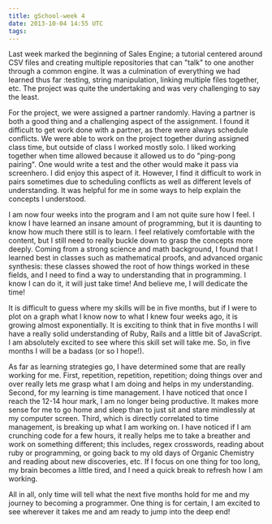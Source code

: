 ```yaml
---
title: gSchool-week 4
date: 2013-10-04 14:55 UTC
tags:
---
```



Last week marked the beginning of Sales Engine; a tutorial centered around CSV files and creating multiple repositories that can "talk" to one another through a common engine.  It was a culmination of everything we had learned thus far :testing, string manipulation, linking multiple files together, etc.  The project was quite the undertaking and was very challenging to say the least.

For the project, we were assigned a partner randomly.  Having a partner is both a good thing and a challenging aspect of the assignment.  I found it difficult to get work done with a partner, as there were always schedule conflicts.  We were able to work on the project together during assigned class time, but outside of class I worked mostly solo.  I liked working together when time allowed because it allowed us to do "ping-pong pairing".  One would write a test and the other would make it pass via screenhero.  I did enjoy this aspect of it.  However, I find it difficult to work in pairs sometimes due to scheduling conflicts as well as different levels of understanding.  It was helpful for me in some ways to help explain the concepts I understood.  

I am now four weeks into the program and I am not quite sure how I feel.  I know I have learned an insane amount of programming, but it is daunting to know how much there still is to learn.  I feel relatively comfortable with the content, but I still need to really buckle down to grasp the concepts more deeply.  Coming from a strong science and math background, I found that I learned best in classes such as mathematical proofs, and advanced organic synthesis: these classes showed the root of how things worked in these fields, and I need to find a way to understanding that in programming. I know I can do it, it will just take time! And believe me, I will dedicate the time!

It is difficult to guess where my skills will be in five months, but if I were to plot on a graph what I know now to what I knew four weeks ago, it is growing almost exponentially.  It is exciting to think that in five months I will have a really solid understanding of Ruby, Rails and a little bit of JavaScript.  I am absolutely excited to see where this skill set will take me.  So, in five months I will be a badass (or so I hope!).

As far as learning strategies go, I have determined some that are really working for me.  First, repetition, repetition, repetition; doing things over and over really lets me grasp what I am doing and helps in my understanding.  Second, for my learning is time management.  I have noticed that once I reach the 12-14 hour mark, I am no longer being productive.  It makes more sense for me to go home and sleep than to just sit and stare mindlessly at my computer screen. Third, which is directly correlated to time management, is breaking up what I am working on.  I have noticed if I am crunching code for a few hours, it really helps me to take a breather and work on something different; this includes, regex crosswords, reading about ruby or programming, or going back to my old days of Organic Chemistry and reading about new discoveries, etc.  If I focus on one thing for too long, my brain becomes a little tired, and I need a quick break to refresh how I am working.  

All in all, only time will tell what the next five months hold for me and my journey to becoming a programmer.  One thing is for certain, I am excited to see wherever it takes me and am ready to jump into the deep end!

